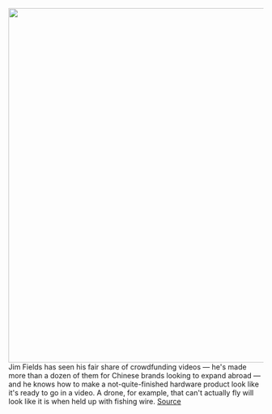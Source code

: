 <img src='https://cdn.vox-cdn.com/thumbor/hQa4tr1hfZstJBMUyRI2Gt1SoMw=/0x0:2040x1360/1200x675/filters:focal(857x517:1183x843)/cdn.vox-cdn.com/uploads/chorus_image/image/67742358/acastro_201103_4250_ITM_0001.0.0.jpg' width='700px' /><br/>
Jim Fields has seen his fair share of crowdfunding videos — he's made more than a dozen of them for Chinese brands looking to expand abroad — and he knows how to make a not-quite-finished hardware product look like it's ready to go in a video. A drone, for example, that can't actually fly will look like it is when held up with fishing wire.
<a href='https://www.theverge.com/2020/11/5/21550140/china-creators-brands-international-indiegogo-crowdfunding-launch'> Source <a/>